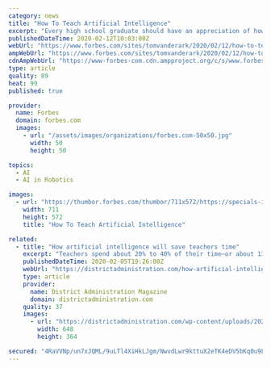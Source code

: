 ```yaml
---
category: news
title: "How To Teach Artificial Intelligence"
excerpt: "Every high school graduate should have an appreciation of how AI is reshaping the economy and the career landscape—and the option of educational pathways that lead to college and meaningful high wage work."
publishedDateTime: 2020-02-12T10:03:00Z
webUrl: "https://www.forbes.com/sites/tomvanderark/2020/02/12/how-to-teach-artificial-intelligence/"
ampWebUrl: "https://www.forbes.com/sites/tomvanderark/2020/02/12/how-to-teach-artificial-intelligence/amp/"
cdnAmpWebUrl: "https://www-forbes-com.cdn.ampproject.org/c/s/www.forbes.com/sites/tomvanderark/2020/02/12/how-to-teach-artificial-intelligence/amp/"
type: article
quality: 89
heat: 99
published: true

provider:
  name: Forbes
  domain: forbes.com
  images:
    - url: "/assets/images/organizations/forbes.com-50x50.jpg"
      width: 50
      height: 50

topics:
  - AI
  - AI in Robotics

images:
  - url: "https://thumbor.forbes.com/thumbor/711x572/https://specials-images.forbesimg.com/imageserve/5e4280f7298c2a00065f7857/960x0.jpg?fit=scale"
    width: 711
    height: 572
    title: "How To Teach Artificial Intelligence"

related:
  - title: "How artificial intelligence will save teachers time"
    excerpt: "Teachers spend about 20% to 40% of their time—or about 13 hours a week—on activities that could be automated using technology, according to a new report on artificial intelligence by the management consulting firm McKinsey & Company. Preparation time has the biggest potential for automation, making teachers more effective and efficient in ..."
    publishedDateTime: 2020-02-05T19:26:00Z
    webUrl: "https://districtadministration.com/how-artificial-intelligence-will-save-teachers-times/"
    type: article
    provider:
      name: District Administration Magazine
      domain: districtadministration.com
    quality: 37
    images:
      - url: "https://districtadministration.com/wp-content/uploads/2020/01/hitesh-choudhary-t1PaIbMTJIM-unsplash.png"
        width: 648
        height: 364

secured: "4RaVVNp/un7xJQML/9uLTl4XiHkLJgm/NwvdLwr9kttuX2eTK4eDV5bKq0u9Lks8BA+nsnd3lKHH+EV2mIhGROi9xtz7AjwUjBT5+YKnpcG0TDv1O247pILuSRLpdQU7T2Y/RpjRD6qG+XIJPEN3AcLRwLJL/TWE9H+62pL3+Q61u5+LDUFjQPNGE3MnACjd1BO60ENWulzz1vPb1WDY7s9o5e8zTKotmVkBhDQgbQq/FdBzAfDZxf+2A0wjT8wk4XyOfDZ7emJlx3/J1VunZvsLhk7HbOXzxgdvX8lN+nQTRm5scGRw9Gjjcmu1LX4C;ZSrN3G3mEasd5j7ztmdGeA=="
---
```


